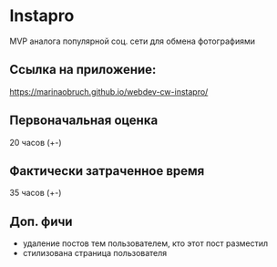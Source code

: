 # Instapro

MVP аналога популярной соц. сети для обмена фотографиями

## Ссылка на приложение:

https://marinaobruch.github.io/webdev-cw-instapro/

## Первоначальная оценка

20 часов (+-)

## Фактически затраченное время

35 часов (+-)

## Доп. фичи
 - удаление постов тем пользователем, кто этот пост разместил
 - стилизована страница пользователя
